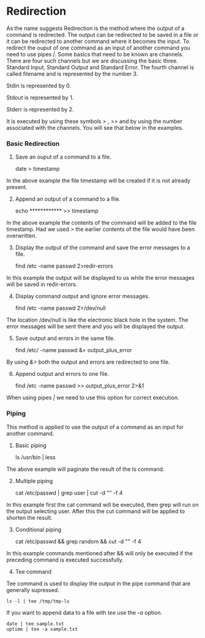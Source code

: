 # Redirection 

As the name suggests Redirection is the method where the output of a command is redirected. The output can be redirected to be saved in a file or it can be redirected to another command where it becomes the input. To redirect the ouput of one command as an input of another command you need to use pipes *|*. Some basics that need to be known are channels. There are four such channels but we are discussing the basic three. Standard Input, Standard Output and Standard Error. The fourth channel is called filename and is represented by the number 3. 

Stdin is represented by 0.

Stdout is represented by 1.

Stderr is represented by 2. 


It is executed by using these symbols  *>* , *>>* and by using the number associated with the channels. You will see that below in the examples.


### Basic Redirection 

1. Save an ouput of a command to a file. 

	date > timestamp

In the above example the file timestamp will be created if it is not already present. 

2. Append an output of a command to a file. 

	echo ************ >> timestamp

In the above example the contents of the command will be added to the file timestamp. Had we used *>* the earlier contents of the file would have been overwritten.

3. Display the output of the command and save the error messages to a file. 

	find /etc -name passwd 2>redir-errors

In this example the output will be displayed to us while the error messages will be saved in redir-errors.

4. Display command output and ignore error messages.

	find /etc -name passwd 2>/dev/null

The location /dev/null is like the electronic black hole in the system. The error messages will be sent there and you will be displayed the output. 

5. Save output and errors in the same file. 

	find /etc/ -name passwd &> output_plus_error

By using *&>* both the output and errors are redirected to one file. 


6. Append output and errors to one file.

	find /etc -name passwd >> output_plus_error 2>&1 

When using pipes *|* we need to use this option for correct execution. 


### Piping 

This method is applied to use the output of a command as an input for another command.  


1. Basic piping 

	 ls /usr/bin | less


The above example will paginate the result of the ls command. 


2. Multiple piping 

	cat /etc/passwd |  grep user | cut -d "" -f 4

In this example first the cat command will be executed, then grep will run on the output selecting user. After this the cut command will be applied to shorten the result. 


3. Conditional piping 

	cat /etc/passwd && grep random && cut -d "" -f 4

In this example commands mentioned after && will only be executed if the preceding command is executed successfully. 


4. Tee command 

Tee command is used to display the output in the pipe command that are generally supressed. 

	ls -l | tee /tmp/tmp-ls


If you want to append data to a file with *tee* use the *-a* option.

	date | tee sample.txt
	uptime | tee -a sample.txt
 
